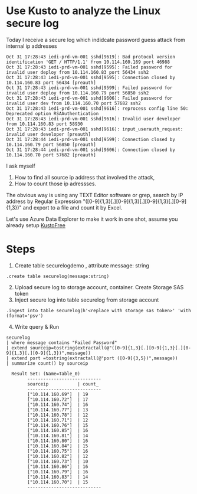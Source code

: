 # Use Kusto to analyze the Linux secure log 

Today I receive a secure log which indidcate password guess attack from internal ip addresses 

```
Oct 31 17:28:43 iedi-prd-vm-001 sshd[9619]: Bad protocol version identification 'GET / HTTP/1.1' from 10.114.160.169 port 46988
Oct 31 17:28:43 iedi-prd-vm-001 sshd[9595]: Failed password for invalid user deploy from 10.114.160.83 port 56434 ssh2
Oct 31 17:28:43 iedi-prd-vm-001 sshd[9595]: Connection closed by 10.114.160.83 port 56434 [preauth]
Oct 31 17:28:43 iedi-prd-vm-001 sshd[9599]: Failed password for invalid user deploy from 10.114.160.79 port 56850 ssh2
Oct 31 17:28:43 iedi-prd-vm-001 sshd[9606]: Failed password for invalid user dev from 10.114.160.70 port 57682 ssh2
Oct 31 17:28:43 iedi-prd-vm-001 sshd[9616]: reprocess config line 50: Deprecated option RSAAuthentication
Oct 31 17:28:43 iedi-prd-vm-001 sshd[9616]: Invalid user developer from 10.114.160.83 port 58930
Oct 31 17:28:43 iedi-prd-vm-001 sshd[9616]: input_userauth_request: invalid user developer [preauth]
Oct 31 17:28:44 iedi-prd-vm-001 sshd[9599]: Connection closed by 10.114.160.79 port 56850 [preauth]
Oct 31 17:28:44 iedi-prd-vm-001 sshd[9606]: Connection closed by 10.114.160.70 port 57682 [preauth]
```

I ask myself 
  1. How to find all source ip address that involved the attack, 
  2. How to count those ip adressses. 

The obvious way is using any TEXT Editor software or grep, search by IP address by Regular Expression "([0-9]{1,3}[.][0-9]{1,3}[.][0-9]{1,3}[.][0-9]{1,3})" and export to a file and count it by Excel.

Let's use Azure Data Explorer to make it work in one shot, assume you already setup [KustoFree](https://aka.ms/kustofree)

# Steps 
1. Create table securelogdemo , attribute message: string
  ```
  .create table securelog(message:string)
  ```
2. Upload secure log to storage account, container. Create Storage SAS token
3. Inject secure log into table securelog from storage account
  ```
  .ingest into table securelog(h'<replace with storage sas token>' 'with (format='psv')
  ```
4. Write query & Run
  ```
  securelog 
  | where message contains "Failed Password"
  | extend sourceip=tostring(extractall(@"([0-9]{1,3}[.][0-9]{1,3}[.][0-9]{1,3}[.][0-9]{1,3})",message))
  | extend port =tostring(extractall(@"port ([0-9]{3,5})",message))
  | summarize count() by sourceip

    Result Set: (Name=Table_0)
          ----------------------------
          sourceip           | count_
          ----------------------------
          ["10.114.160.69"]  | 19
          ["10.114.160.72"]  | 17
          ["10.114.160.74"]  | 16
          ["10.114.160.77"]  | 13
          ["10.114.160.78"]  | 12
          ["10.114.160.71"]  | 12
          ["10.114.160.76"]  | 15
          ["10.114.160.85"]  | 16
          ["10.114.160.81"]  | 14
          ["10.114.160.80"]  | 16
          ["10.114.160.84"]  | 15
          ["10.114.160.75"]  | 16
          ["10.114.160.82"]  | 12
          ["10.114.160.73"]  | 10
          ["10.114.160.86"]  | 16
          ["10.114.160.79"]  | 16
          ["10.114.160.83"]  | 14
          ["10.114.160.70"]  | 15
          ----------------------------
  ```




